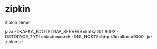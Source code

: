 # zipkin
zipkin demo


java -DKAFKA_BOOTSTRAP_SERVERS=kafka001:9092 -DSTORAGE_TYPE=elasticsearch -DES_HOSTS=http://localhost:9300 -jar zipkin.jar



